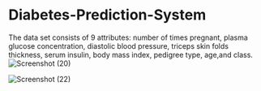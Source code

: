 # Diabetes-Prediction-System
The data set consists of 9 attributes: number of times pregnant, plasma glucose concentration, diastolic blood pressure, triceps skin folds thickness, serum insulin, body mass index, pedigree type, age,and class.
![Screenshot (20)](https://user-images.githubusercontent.com/57061965/99416845-48616700-291f-11eb-8abf-f60a77ea97a1.png)

![Screenshot (22)](https://user-images.githubusercontent.com/57061965/99417363-d8071580-291f-11eb-9ede-fbfb7fe67ceb.png)


